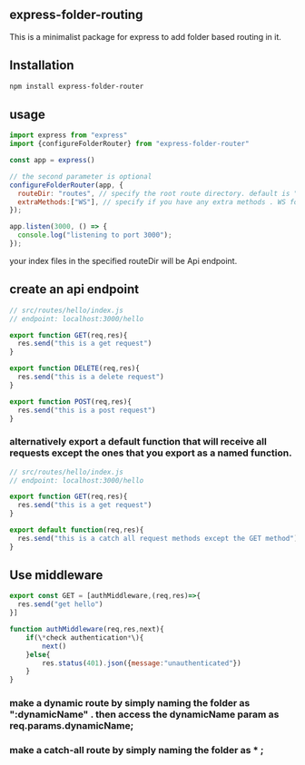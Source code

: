 ## express-folder-routing
This is a minimalist package for express to add folder based routing in it.

## Installation
```bash
npm install express-folder-router
```

## usage
```js
import express from "express"
import {configureFolderRouter} from "express-folder-router"

const app = express()

// the second parameter is optional
configureFolderRouter(app, {
  routeDir: "routes", // specify the root route directory. default is "routes" directory . nested directory like src/routes can be used.
  extraMethods:["WS"], // specify if you have any extra methods . WS for express-ws.
});

app.listen(3000, () => {
  console.log("listening to port 3000");
});
```

your index files in the specified routeDir will be Api endpoint.

## create an api endpoint
```js
// src/routes/hello/index.js 
// endpoint: localhost:3000/hello

export function GET(req,res){
  res.send("this is a get request")
}

export function DELETE(req,res){
  res.send("this is a delete request")
}

export function POST(req,res){
  res.send("this is a post request")
}
```
### alternatively export a default function that will receive all requests except the ones that you export as a named function.

```js
// src/routes/hello/index.js 
// endpoint: localhost:3000/hello

export function GET(req,res){
  res.send("this is a get request")
}

export default function(req,res){
  res.send("this is a catch all request methods except the GET method")
}
```

## Use middleware 
```js
export const GET = [authMiddleware,(req,res)=>{
  res.send("get hello")
}]

function authMiddleware(req,res,next){
    if(\*check authentication*\){
        next()
    }else{
        res.status(401).json({message:"unauthenticated"})
    }
}
```
### make a dynamic route by simply naming the folder as ":dynamicName" . then access the dynamicName param as req.params.dynamicName;
### make a catch-all route  by simply naming the folder as * ;

